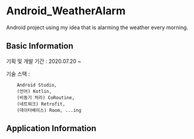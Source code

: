 # Android_WeatherAlarm
Android project using my idea that is alarming the weather every morning.

## Basic Information

기획 및 개발 기간 : 2020.07.20 ~ 

기술 스택 :
```
    Android Studio,
    (언어) Kotlin,
    (비동기 처리) CoRoutine,
    (네트워크) Retrofit,
    (데이터베이스) Room, ...ing
```

## Application Information
